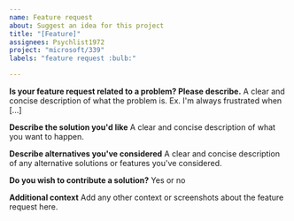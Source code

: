 ```yaml
---
name: Feature request
about: Suggest an idea for this project
title: "[Feature]"
assignees: Psychlist1972
project: "microsoft/339"
labels: "feature request :bulb:"

---
```


**Is your feature request related to a problem? Please describe.**
A clear and concise description of what the problem is. Ex. I'm always frustrated when [...]

**Describe the solution you'd like**
A clear and concise description of what you want to happen.

**Describe alternatives you've considered**
A clear and concise description of any alternative solutions or features you've considered.

**Do you wish to contribute a solution?**
Yes or no

**Additional context**
Add any other context or screenshots about the feature request here.
